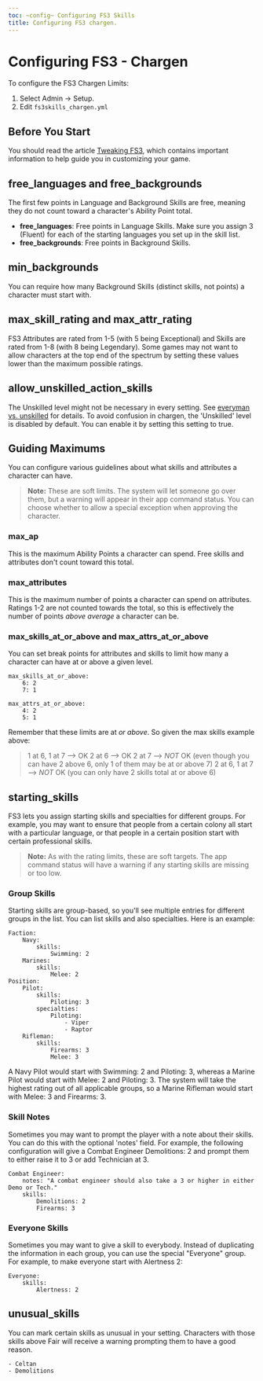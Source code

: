 ```yaml
---
toc: ~config~ Configuring FS3 Skills
title: Configuring FS3 chargen.
---
```

# Configuring FS3 - Chargen

To configure the FS3 Chargen Limits:

1. Select Admin -> Setup.
2. Edit `fs3skills_chargen.yml`

## Before You Start

You should read the article [Tweaking FS3](http://aresmush.com/fs3/fs3-3/tweaking-fs3/), which contains important information to help guide you in customizing your game.

## free_languages and free_backgrounds

The first few points in Language and Background Skills are free, meaning they do not count toward a character's Ability Point total.  

* **free_languages**: Free points in Language Skills.  Make sure you assign 3 (Fluent) for each of the starting languages you set up in the skill list.
* **free_backgrounds**: Free points in Background Skills.

## min_backgrounds

You can require how many Background Skills (distinct skills, not points) a character must start with.

## max_skill_rating and max_attr_rating

FS3 Attributes are rated from 1-5 (with 5 being Exceptional) and Skills are rated from 1-8 (with 8 being Legendary).  Some games may not want to allow characters at the top end of the spectrum by setting these values lower than the maximum possible ratings.

## allow_unskilled_action_skills

The Unskilled level might not be necessary in every setting.  See [everyman vs. unskilled](/fs3/fs3-3/chargen#unskilled) for details.  To avoid confusion in chargen, the 'Unskilled' level is disabled by default.  You can enable it by setting this setting to true.

## Guiding Maximums

You can configure various guidelines about what skills and attributes a character can have. 

> <i class="fa fa-exclamation-triangle"></i> **Note:** These are soft limits.  The system will let someone go over them, but a warning will appear in their app command status.  You can choose whether to allow a special exception when approving the character.

### max_ap

This is the maximum Ability Points a character can spend.  Free skills and attributes don't count toward this total.

### max_attributes

This is the maximum number of points a character can spend on attributes.  Ratings 1-2 are not counted towards the total, so this is effectively the number of points *above average* a character can be.

### max_skills_at_or_above and max_attrs_at_or_above

You can set break points for attributes and skills to limit how many a character can have at or above a given level. 

    max_skills_at_or_above:
        6: 2
        7: 1
    
    max_attrs_at_or_above: 
        4: 2
        5: 1

Remember that these limits are at *or above*.  So given the max skills example above:

> 1 at 6, 1 at 7 --> OK
> 2 at 6 --> OK
> 2 at 7 --> *NOT* OK  (even though you can have 2 above 6, only 1 of them may be at or above 7)
> 2 at 6, 1 at 7 --> *NOT* OK (you can only have 2 skills total at or above 6)

## starting_skills

FS3 lets you assign starting skills and specialties for different groups.  For example, you may want to ensure that people from a certain colony all start with a particular language, or that people in a certain position start with certain professional skills.

> <i class="fa fa-exclamation-triangle"></i> **Note:** As with the rating limits, these are soft targets.  The app command status will have a warning if any starting skills are missing or too low.

### Group Skills

Starting skills are group-based, so you'll see multiple entries for different groups in the list.  You can list skills and also specialties.  Here is an example:

    Faction:
        Navy:
            skills:
                Swimming: 2
        Marines:
            skills:
                Melee: 2
    Position:
        Pilot:
            skills:
                Piloting: 3
            specialties:
                Piloting:
                    - Viper
                    - Raptor
        Rifleman:
            skills:
                Firearms: 3
                Melee: 3

A Navy Pilot would start with Swimming: 2 and Piloting: 3, whereas a Marine Pilot would start with Melee: 2 and Piloting: 3.  The system will take the highest rating out of all applicable groups, so a Marine Rifleman would start with Melee: 3 and Firearms: 3.

### Skill Notes

Sometimes you may want to prompt the player with a note about their skills.  You can do this with the optional 'notes' field.  For example, the following configuration will give a Combat Engineer Demolitions: 2 and prompt them to either raise it to 3 or add Technician at 3.

    Combat Engineer:
        notes: "A combat engineer should also take a 3 or higher in either Demo or Tech."
        skills:
            Demolitions: 2
            Firearms: 3

### Everyone Skills

Sometimes you may want to give a skill to everybody.  Instead of duplicating the information in each group, you can use the special "Everyone" group.   For example, to make everyone start with Alertness 2:

    Everyone:
        skills:
            Alertness: 2

## unusual_skills

You can mark certain skills as unusual in your setting.  Characters with those skills above Fair will receive a warning prompting them to have a good reason.

    - Celtan
    - Demolitions